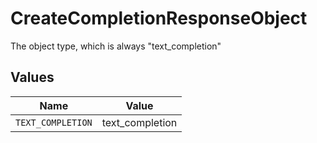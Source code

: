 # CreateCompletionResponseObject

The object type, which is always "text_completion"


## Values

| Name              | Value             |
| ----------------- | ----------------- |
| `TEXT_COMPLETION` | text_completion   |